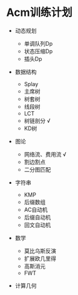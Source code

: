 # Acm训练计划

- 动态规划
    - 单调队列Dp
    - 状态压缩Dp
    - 插头Dp

- 数据结构
    - Splay
    - 主席树
    - 树套树
    - 线段树
    - LCT
    - 树链剖分 &radic;
    - KD树
   
- 图论
    - 网络流、费用流 &radic;
    - 割边割点
    - 二分图匹配

- 字符串
    - KMP
    - 后缀数组
    - AC自动机
    - 后缀自动机
    - 回文自动机

- 数学
    - 莫比乌斯反演
    - 扩展欧几里得
    - 高斯消元
    - FWT

- 计算几何

